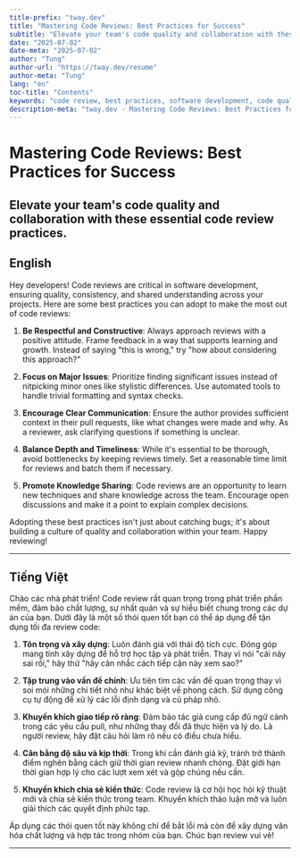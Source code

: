 ```yaml
---
title-prefix: "tway.dev"
title: "Mastering Code Reviews: Best Practices for Success"
subtitle: "Elevate your team's code quality and collaboration with these essential code review practices."
date: "2025-07-02"
date-meta: "2025-07-02"
author: "Tung"
author-url: "https://tway.dev/resume"
author-meta: "Tung"
lang: "en"
toc-title: "Contents"
keywords: "code review, best practices, software development, code quality, collaboration"
description-meta: "tway.dev - Mastering Code Reviews: Best Practices for Success - Elevate your team's code quality and collaboration with these essential code review practices."
---
```


# Mastering Code Reviews: Best Practices for Success
## Elevate your team's code quality and collaboration with these essential code review practices.

## English
Hey developers! Code reviews are critical in software development, ensuring quality, consistency, and shared understanding across your projects. Here are some best practices you can adopt to make the most out of code reviews:

1. **Be Respectful and Constructive**: Always approach reviews with a positive attitude. Frame feedback in a way that supports learning and growth. Instead of saying "this is wrong," try "how about considering this approach?"

2. **Focus on Major Issues**: Prioritize finding significant issues instead of nitpicking minor ones like stylistic differences. Use automated tools to handle trivial formatting and syntax checks.

3. **Encourage Clear Communication**: Ensure the author provides sufficient context in their pull requests, like what changes were made and why. As a reviewer, ask clarifying questions if something is unclear.

4. **Balance Depth and Timeliness**: While it's essential to be thorough, avoid bottlenecks by keeping reviews timely. Set a reasonable time limit for reviews and batch them if necessary.

5. **Promote Knowledge Sharing**: Code reviews are an opportunity to learn new techniques and share knowledge across the team. Encourage open discussions and make it a point to explain complex decisions.

Adopting these best practices isn't just about catching bugs; it's about building a culture of quality and collaboration within your team. Happy reviewing!

---

## Tiếng Việt
Chào các nhà phát triển! Code review rất quan trọng trong phát triển phần mềm, đảm bảo chất lượng, sự nhất quán và sự hiểu biết chung trong các dự án của bạn. Dưới đây là một số thói quen tốt bạn có thể áp dụng để tận dụng tối đa review code:

1. **Tôn trọng và xây dựng**: Luôn đánh giá với thái độ tích cực. Đóng góp mang tính xây dựng để hỗ trợ học tập và phát triển. Thay vì nói "cái này sai rồi," hãy thử "hãy cân nhắc cách tiếp cận này xem sao?"

2. **Tập trung vào vấn đề chính**: Ưu tiên tìm các vấn đề quan trọng thay vì soi mói những chi tiết nhỏ như khác biệt về phong cách. Sử dụng công cụ tự động để xử lý các lỗi định dạng và cú pháp nhỏ.

3. **Khuyến khích giao tiếp rõ ràng**: Đảm bảo tác giả cung cấp đủ ngữ cảnh trong các yêu cầu pull, như những thay đổi đã thực hiện và lý do. Là người review, hãy đặt câu hỏi làm rõ nếu có điều chưa hiểu.

4. **Cân bằng độ sâu và kịp thời**: Trong khi cần đánh giá kỹ, tránh trở thành điểm nghẽn bằng cách giữ thời gian review nhanh chóng. Đặt giới hạn thời gian hợp lý cho các lượt xem xét và gộp chúng nếu cần.

5. **Khuyến khích chia sẻ kiến thức**: Code review là cơ hội học hỏi kỹ thuật mới và chia sẻ kiến thức trong team. Khuyến khích thảo luận mở và luôn giải thích các quyết định phức tạp.

Áp dụng các thói quen tốt này không chỉ để bắt lỗi mà còn để xây dựng văn hóa chất lượng và hợp tác trong nhóm của bạn. Chúc bạn review vui vẻ!

---